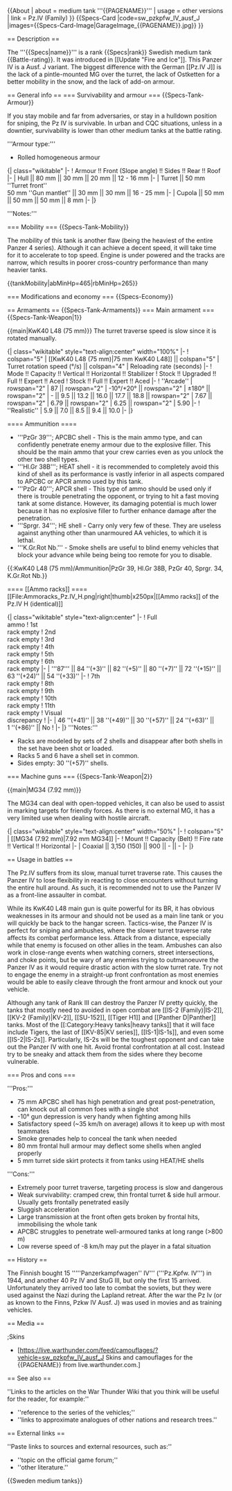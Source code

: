 {{About
| about = medium tank '''{{PAGENAME}}'''
| usage = other versions
| link = Pz.IV (Family)
}}
{{Specs-Card
|code=sw_pzkpfw_IV_ausf_J
|images={{Specs-Card-Image|GarageImage_{{PAGENAME}}.jpg}}
}}

== Description ==
<!-- ''In the description, the first part should be about the history of the creation and combat usage of the vehicle, as well as its key features. In the second part, tell the reader about the ground vehicle in the game. Insert a screenshot of the vehicle, so that if the novice player does not remember the vehicle by name, he will immediately understand what kind of vehicle the article is talking about.'' -->
The '''{{Specs|name}}''' is a rank {{Specs|rank}} Swedish medium tank {{Battle-rating}}. It was introduced in [[Update "Fire and Ice"]]. This Panzer IV is a Ausf. J variant. The biggest difference with the German [[Pz.IV J]] is the lack of a pintle-mounted MG over the turret, the lack of Ostketten for a better mobility in the snow, and the lack of add-on armour.

== General info ==
=== Survivability and armour ===
{{Specs-Tank-Armour}}
<!-- ''Describe armour protection. Note the most well protected and key weak areas. Appreciate the layout of modules as well as the number and location of crew members. Is the level of armour protection sufficient, is the placement of modules helpful for survival in combat? If necessary use a visual template to indicate the most secure and weak zones of the armour.'' -->

If you stay mobile and far from adversaries, or stay in a hulldown position for sniping, the Pz IV is survivable. In urban and CQC situations, unless in a downtier, survivability is lower than other medium tanks at the battle rating.

'''Armour type:''' <!-- The types of armour present on the vehicle and their general locations -->

* Rolled homogeneous armour

{| class="wikitable"
|-
! Armour !! Front (Slope angle) !! Sides !! Rear !! Roof
|-
| Hull || 80 mm || 30 mm || 20 mm || 12 - 16 mm
|-
| Turret || 50 mm ''Turret front'' <br> 50 mm ''Gun mantlet'' || 30 mm || 30 mm || 16 - 25 mm
|-
| Cupola || 50 mm || 50 mm || 50 mm || 8 mm
|-
|}

'''Notes:''' <!-- Any additional notes which the user needs to be aware of -->
<!-- Example: * Suspension wheels are 20 mm thick, tracks are 30 mm thick, and torsion bars are 60 mm thick. -->

=== Mobility ===
{{Specs-Tank-Mobility}}
<!-- ''Write about the mobility of the ground vehicle. Estimate the specific power and manoeuvrability, as well as the maximum speed forwards and backwards.'' -->
The mobility of this tank is another flaw (being the heaviest of the entire Panzer 4 series). Although it can achieve a decent speed, it will take time for it to accelerate to top speed. Engine is under powered and the tracks are narrow, which results in poorer cross-country performance than many heavier tanks.

{{tankMobility|abMinHp=465|rbMinHp=265}}

=== Modifications and economy ===
{{Specs-Economy}}

== Armaments ==
{{Specs-Tank-Armaments}}
=== Main armament ===
{{Specs-Tank-Weapon|1}}
<!-- ''Give the reader information about the characteristics of the main gun. Assess its effectiveness in a battle based on the reloading speed, ballistics and the power of shells. Do not forget about the flexibility of the fire, that is how quickly the cannon can be aimed at the target, open fire on it and aim at another enemy. Add a link to the main article on the gun: <code><nowiki>{{main|Name of the weapon}}</nowiki></code>. Describe in general terms the ammunition available for the main gun. Give advice on how to use them and how to fill the ammunition storage.'' -->
{{main|KwK40 L48 (75 mm)}}
The turret traverse speed is slow since it is rotated manually.

{| class="wikitable" style="text-align:center" width="100%"
|-
! colspan="5" | [[KwK40 L48 (75 mm)|75 mm KwK40 L48]] || colspan="5" | Turret rotation speed (°/s) || colspan="4" | Reloading rate (seconds)
|-
! Mode !! Capacity !! Vertical !! Horizontal !! Stabilizer
! Stock !! Upgraded !! Full !! Expert !! Aced
! Stock !! Full !! Expert !! Aced
|-
! ''Arcade''
| rowspan="2" | 87 || rowspan="2" | -10°/+20° || rowspan="2" | ±180° || rowspan="2" | - || 9.5 || 13.2 || 16.0 || 17.7 || 18.8 || rowspan="2" | 7.67 || rowspan="2" | 6.79 || rowspan="2" | 6.25 || rowspan="2" | 5.90
|-
! ''Realistic''
| 5.9 || 7.0 || 8.5 || 9.4 || 10.0
|-
|}

==== Ammunition ====

* '''PzGr 39'''; APCBC shell - This is the main ammo type, and can confidently penetrate enemy armour due to the explosive filler. This should be the main ammo that your crew carries even as you unlock the other two shell types.
* '''Hl.Gr 38B'''; HEAT shell - it is recommended to completely avoid this kind of shell as its performance is vastly inferior in all aspects compared to APCBC or APCR ammo used by this tank.
* '''PzGr 40'''; APCR shell - This type of ammo should be used only if there is trouble penetrating the opponent, or trying to hit a fast moving tank at some distance. However, its damaging potential is much lower because it has no explosive filler to further enhance damage after the penetration.
* '''Sprgr. 34'''; HE shell - Carry only very few of these. They are useless against anything other than unarmoured AA vehicles, to which it is lethal.
* '''K.Gr.Rot Nb.''' - Smoke shells are useful to blind enemy vehicles that block your advance while being being too remote for you to disable.

{{:KwK40 L48 (75 mm)/Ammunition|PzGr 39, Hl.Gr 38B, PzGr 40, Sprgr. 34, K.Gr.Rot Nb.}}

==== [[Ammo racks]] ====
[[File:Ammoracks_Pz.IV_H.png|right|thumb|x250px|[[Ammo racks]] of the Pz.IV H (identical)]]
<!-- '''Last updated: 2.23.0.51''' -->
{| class="wikitable" style="text-align:center"
|-
! Full<br>ammo
! 1st<br>rack empty
! 2nd<br>rack empty
! 3rd<br>rack empty
! 4th<br>rack empty
! 5th<br>rack empty
! 6th<br>rack empty
|-
| '''87''' || 84&nbsp;''(+3)'' || 82&nbsp;''(+5)'' || 80&nbsp;''(+7)'' || 72&nbsp;''(+15)'' || 63&nbsp;''(+24)'' || 54&nbsp;''(+33)''
|-
! 7th<br>rack empty
! 8th<br>rack empty
! 9th<br>rack empty
! 10th<br>rack empty
! 11th<br>rack empty
! Visual<br>discrepancy
!
|-
| 46&nbsp;''(+41)'' || 38&nbsp;''(+49)'' || 30&nbsp;''(+57)'' || 24&nbsp;''(+63)'' || 1&nbsp;''(+86)'' || No
!
|-
|}
'''Notes:'''

* Racks are modeled by sets of 2 shells and disappear after both shells in the set have been shot or loaded.
* Racks 5 and 6 have a shell set in common.
* Sides empty: 30&nbsp;''(+57)'' shells.

=== Machine guns ===
{{Specs-Tank-Weapon|2}}
<!-- ''Offensive and anti-aircraft machine guns not only allow you to fight some aircraft but also are effective against lightly armoured vehicles. Evaluate machine guns and give recommendations on its use.'' -->
{{main|MG34 (7.92 mm)}}

The MG34 can deal with open-topped vehicles, it can also be used to assist in marking targets for friendly forces. As there is no external MG, it has a very limited use when dealing with hostile aircraft.

{| class="wikitable" style="text-align:center" width="50%"
|-
! colspan="5" | [[MG34 (7.92 mm)|7.92 mm MG34]]
|-
! Mount !! Capacity (Belt) !! Fire rate !! Vertical !! Horizontal
|-
| Coaxial || 3,150 (150) || 900 || - || -
|-
|}

== Usage in battles ==
<!-- ''Describe the tactics of playing in the vehicle, the features of using vehicles in the team and advice on tactics. Refrain from creating a "guide" - do not impose a single point of view but instead give the reader food for thought. Describe the most dangerous enemies and give recommendations on fighting them. If necessary, note the specifics of the game in different modes (AB, RB, SB).'' -->
The Pz.IV suffers from its slow, manual turret traverse rate. This causes the Panzer IV to lose flexibility in reacting to close encounters without turning the entire hull around. As such, it is recommended not to use the Panzer IV as a front-line assaulter in combat.

While its KwK40 L48 main gun is quite powerful for its BR, it has obvious weaknesses in its armour and should not be used as a main line tank or you will quickly be back to the hangar screen. Tactics-wise, the Panzer IV is perfect for sniping and ambushes, where the slower turret traverse rate affects its combat performance less. Attack from a distance, especially while that enemy is focused on other allies in the team. Ambushes can also work in close-range events when watching corners, street intersections, and choke points, but be wary of any enemies trying to outmanoeuvre the Panzer IV as it would require drastic action with the slow turret rate. Try not to engage the enemy in a straight-up front confrontation as most enemies would be able to easily cleave through the front armour and knock out your vehicle.

Although any tank of Rank III can destroy the Panzer IV pretty quickly, the tanks that mostly need to avoided in open combat are [[IS-2 (Family)|IS-2]], [[KV-2 (Family)|KV-2]], [[SU-152]], [[Tiger H1]] and [[Panther D|Panther]] tanks. Most of the [[:Category:Heavy tanks|heavy tanks]] that it will face include Tigers, the last of [[KV-85|KV series]], [[IS-1|IS-1s]], and even some [[IS-2|IS-2s]]. Particularly, IS-2s will be the toughest opponent and can take out the Panzer IV with one hit. Avoid frontal confrontation at all cost. Instead try to be sneaky and attack them from the sides where they become vulnerable.

=== Pros and cons ===
<!-- ''Summarise and briefly evaluate the vehicle in terms of its characteristics and combat effectiveness. Mark its pros and cons in a bulleted list. Try not to use more than 6 points for each of the characteristics. Avoid using categorical definitions such as "bad", "good" and the like - use substitutions with softer forms such as "inadequate" and "effective".'' -->
'''Pros:'''

* 75 mm APCBC shell has high penetration and great post-penetration, can knock out all common foes with a single shot
* -10° gun depression is very handy when fighting among hills
* Satisfactory speed (~35 km/h on average) allows it to keep up with most teammates
* Smoke grenades help to conceal the tank when needed
* 80 mm frontal hull armour may deflect some shells when angled properly
* 5 mm turret side skirt protects it from tanks using HEAT/HE shells

'''Cons:'''

* Extremely poor turret traverse, targeting process is slow and dangerous
* Weak survivability: cramped crew, thin frontal turret & side hull armour. Usually gets frontally penetrated easily
* Sluggish acceleration
* Large transmission at the front often gets broken by frontal hits, immobilising the whole tank
* APCBC struggles to penetrate well-armoured tanks at long range (>800 m)
* Low reverse speed of -8 km/h may put the player in a fatal situation

== History ==
<!-- ''Describe the history of the creation and combat usage of the vehicle in more detail than in the introduction. If the historical reference turns out to be too long, take it to a separate article, taking a link to the article about the vehicle and adding a block "/History" (example: <nowiki>https://wiki.warthunder.com/(Vehicle-name)/History</nowiki>) and add a link to it here using the <code>main</code> template. Be sure to reference text and sources by using <code><nowiki><ref></ref></nowiki></code>, as well as adding them at the end of the article with <code><nowiki><references /></nowiki></code>. This section may also include the vehicle's dev blog entry (if applicable) and the in-game encyclopedia description (under <code><nowiki>=== In-game description ===</nowiki></code>, also if applicable).'' -->
The Finnish bought 15 '''''Panzerkampfwagen'' IV''' ('''Pz.Kpfw. IV''') in 1944, and another 40 Pz IV and StuG III, but only the first 15 arrived. Unfortunately they arrived too late to combat the soviets, but they were used against the Nazi during the Lapland retreat. After the war the Pz Iv (or as known to the Finns, Pzkw IV Ausf. J) was used in movies and as training vehicles.

== Media ==
<!-- ''Excellent additions to the article would be video guides, screenshots from the game, and photos.'' -->

;Skins

* [https://live.warthunder.com/feed/camouflages/?vehicle=sw_pzkpfw_IV_ausf_J Skins and camouflages for the {{PAGENAME}} from live.warthunder.com.]

== See also ==
<!-- ''Links to the articles on the War Thunder Wiki that you think will be useful for the reader, for example:''
* ''reference to the series of the vehicles;''
* ''links to approximate analogues of other nations and research trees.'' -->
''Links to the articles on the War Thunder Wiki that you think will be useful for the reader, for example:''

* ''reference to the series of the vehicles;''
* ''links to approximate analogues of other nations and research trees.''

== External links ==
<!-- ''Paste links to sources and external resources, such as:''
* ''topic on the official game forum;''
* ''other literature.'' -->
''Paste links to sources and external resources, such as:''

* ''topic on the official game forum;''
* ''other literature.''

{{Sweden medium tanks}}